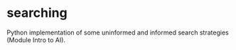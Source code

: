 searching
=========

Python implementation of some uninformed and informed search strategies (Module Intro to AI).
